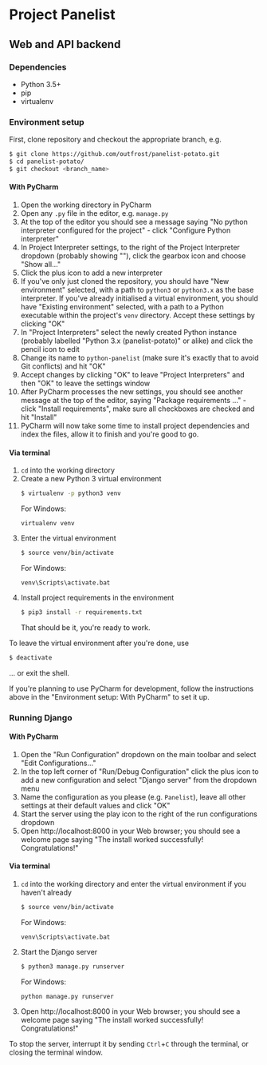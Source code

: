 # Project Panelist
## Web and API backend

### Dependencies

* Python 3.5+
* pip
* virtualenv

### Environment setup

First, clone repository and checkout the appropriate branch, e.g.

```sh
$ git clone https://github.com/outfrost/panelist-potato.git
$ cd panelist-potato/
$ git checkout <branch_name>
```

#### With PyCharm

1. Open the working directory in PyCharm
1. Open any `.py` file in the editor, e.g. `manage.py`
1. At the top of the editor you should see a message saying "No python interpreter configured for the project" - click "Configure Python interpreter"
1. In Project Interpreter settings, to the right of the Project Interpreter dropdown (probably showing "<No interpreter>"), click the gearbox icon and choose "Show all..."
1. Click the plus icon to add a new interpreter
1. If you've only just cloned the repository, you should have "New environment" selected, with a path to `python3` or `python3.x` as the base interpreter. If you've already initialised a virtual environment, you should have "Existing environment" selected, with a path to a Python executable within the project's `venv` directory. Accept these settings by clicking "OK"
1. In "Project Interpreters" select the newly created Python instance (probably labelled "Python 3.x (panelist-potato)" or alike) and click the pencil icon to edit
1. Change its name to `python-panelist` (make sure it's exactly that to avoid Git conflicts) and hit "OK"
1. Accept changes by clicking "OK" to leave "Project Interpreters" and then "OK" to leave the settings window
1. After PyCharm processes the new settings, you should see another message at the top of the editor, saying "Package requirements ..." - click "Install requirements", make sure all checkboxes are checked and hit "Install"
1. PyCharm will now take some time to install project dependencies and index the files, allow it to finish and you're good to go.

#### Via terminal

1. `cd` into the working directory
1. Create a new Python 3 virtual environment
	```sh
	$ virtualenv -p python3 venv
	```
	For Windows:
	```
	virtualenv venv
	```
1. Enter the virtual environment
	```sh
	$ source venv/bin/activate
	```
	For Windows:
	```
	venv\Scripts\activate.bat
	```
1. Install project requirements in the environment
	```sh
	$ pip3 install -r requirements.txt
	```
	That should be it, you're ready to work.

To leave the virtual environment after you're done, use
```sh
$ deactivate
```
... or exit the shell.

If you're planning to use PyCharm for development, follow the instructions above in the "Environment setup: With PyCharm" to set it up.

### Running Django

#### With PyCharm

1. Open the "Run Configuration" dropdown on the main toolbar and select "Edit Configurations..."
1. In the top left corner of "Run/Debug Configuration" click the plus icon to add a new configuration and select "Django server" from the dropdown menu
1. Name the configuration as you please (e.g. `Panelist`), leave all other settings at their default values and click "OK"
1. Start the server using the play icon to the right of the run configurations dropdown
1. Open http://localhost:8000 in your Web browser; you should see a welcome page saying "The install worked successfully! Congratulations!"
<!-- TODO Change if hello world page is configured -->

#### Via terminal

1. `cd` into the working directory and enter the virtual environment if you haven't already
	```sh
	$ source venv/bin/activate
	```
	For Windows:
	```
	venv\Scripts\activate.bat
	```
1. Start the Django server
	```sh
	$ python3 manage.py runserver
	```
	For Windows:
	```
	python manage.py runserver
	```
1. Open http://localhost:8000 in your Web browser; you should see a welcome page saying "The install worked successfully! Congratulations!"

To stop the server, interrupt it by sending `Ctrl`+`C` through the terminal, or closing the terminal window.
